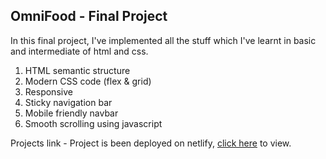 ## OmniFood - Final Project

In this final project, I've implemented all the stuff which I've learnt in basic and intermediate of html and css.

1. HTML semantic structure
2. Modern CSS code (flex & grid)
3. Responsive
4. Sticky navigation bar
5. Mobile friendly navbar
6. Smooth scrolling using javascript

Projects link -
Project is been deployed on netlify, [click here](https://omnifood-varshil.netlify.com) to view.
